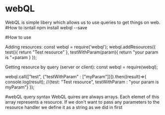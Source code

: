 # webQL

WebQL is simple libery which allows us to use queries to get things on web.
#How to isntall
npm install webql --save

#How to use

Adding resources:
const webql = require('webql');
webql.addResources({
    test(){
        return "Test resource"
    },
    testWithParam(param){
        return "your param is "+param
    }
});

Getting resource by query (server or client):
const webql = require(webql);

webql.call(["test", {"testWithParam" : ["myParam"]}]).then((result)=>{
    console.log(result); //{test: "Test resource", testWithParam : "your param is myParam"}
});

#webQL query syntax
WebQL quires are always arrays. Each elemet of this array represents a resource. If we don't want to pass any parameters to 
the resource handler we define it as a string as we did in first 
